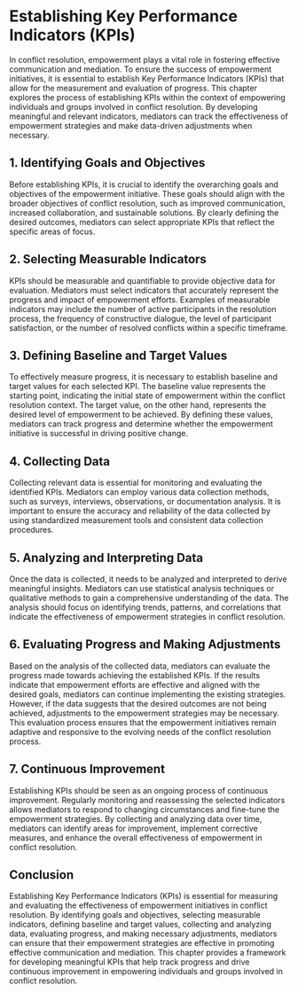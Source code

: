 # Establishing Key Performance Indicators (KPIs)

In conflict resolution, empowerment plays a vital role in fostering effective communication and mediation. To ensure the success of empowerment initiatives, it is essential to establish Key Performance Indicators (KPIs) that allow for the measurement and evaluation of progress. This chapter explores the process of establishing KPIs within the context of empowering individuals and groups involved in conflict resolution. By developing meaningful and relevant indicators, mediators can track the effectiveness of empowerment strategies and make data-driven adjustments when necessary.

## 1\. Identifying Goals and Objectives

Before establishing KPIs, it is crucial to identify the overarching goals and objectives of the empowerment initiative. These goals should align with the broader objectives of conflict resolution, such as improved communication, increased collaboration, and sustainable solutions. By clearly defining the desired outcomes, mediators can select appropriate KPIs that reflect the specific areas of focus.

## 2\. Selecting Measurable Indicators

KPIs should be measurable and quantifiable to provide objective data for evaluation. Mediators must select indicators that accurately represent the progress and impact of empowerment efforts. Examples of measurable indicators may include the number of active participants in the resolution process, the frequency of constructive dialogue, the level of participant satisfaction, or the number of resolved conflicts within a specific timeframe.

## 3\. Defining Baseline and Target Values

To effectively measure progress, it is necessary to establish baseline and target values for each selected KPI. The baseline value represents the starting point, indicating the initial state of empowerment within the conflict resolution context. The target value, on the other hand, represents the desired level of empowerment to be achieved. By defining these values, mediators can track progress and determine whether the empowerment initiative is successful in driving positive change.

## 4\. Collecting Data

Collecting relevant data is essential for monitoring and evaluating the identified KPIs. Mediators can employ various data collection methods, such as surveys, interviews, observations, or documentation analysis. It is important to ensure the accuracy and reliability of the data collected by using standardized measurement tools and consistent data collection procedures.

## 5\. Analyzing and Interpreting Data

Once the data is collected, it needs to be analyzed and interpreted to derive meaningful insights. Mediators can use statistical analysis techniques or qualitative methods to gain a comprehensive understanding of the data. The analysis should focus on identifying trends, patterns, and correlations that indicate the effectiveness of empowerment strategies in conflict resolution.

## 6\. Evaluating Progress and Making Adjustments

Based on the analysis of the collected data, mediators can evaluate the progress made towards achieving the established KPIs. If the results indicate that empowerment efforts are effective and aligned with the desired goals, mediators can continue implementing the existing strategies. However, if the data suggests that the desired outcomes are not being achieved, adjustments to the empowerment strategies may be necessary. This evaluation process ensures that the empowerment initiatives remain adaptive and responsive to the evolving needs of the conflict resolution process.

## 7\. Continuous Improvement

Establishing KPIs should be seen as an ongoing process of continuous improvement. Regularly monitoring and reassessing the selected indicators allows mediators to respond to changing circumstances and fine-tune the empowerment strategies. By collecting and analyzing data over time, mediators can identify areas for improvement, implement corrective measures, and enhance the overall effectiveness of empowerment in conflict resolution.

## Conclusion

Establishing Key Performance Indicators (KPIs) is essential for measuring and evaluating the effectiveness of empowerment initiatives in conflict resolution. By identifying goals and objectives, selecting measurable indicators, defining baseline and target values, collecting and analyzing data, evaluating progress, and making necessary adjustments, mediators can ensure that their empowerment strategies are effective in promoting effective communication and mediation. This chapter provides a framework for developing meaningful KPIs that help track progress and drive continuous improvement in empowering individuals and groups involved in conflict resolution.
